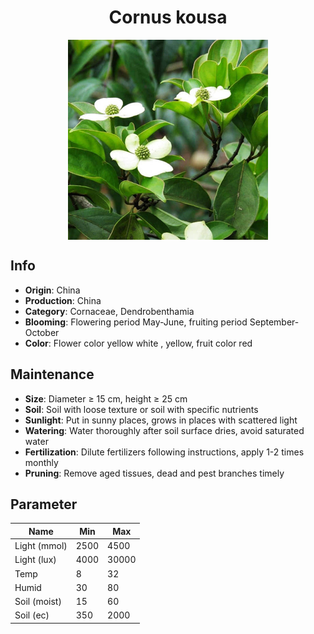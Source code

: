 <h1 align='center'>Cornus kousa</h1>
<p align="center">
    <img 
        align='center'
        width='320'
        src="../images/cornus kousa.png" 
        alt='Cornus kousa' />
</p>

## Info

 - **Origin**: China
 - **Production**: China
 - **Category**: Cornaceae, Dendrobenthamia
 - **Blooming**: Flowering period May-June, fruiting period September-October
 - **Color**: Flower color yellow white , yellow, fruit color red

## Maintenance

 - **Size**: Diameter ≥ 15 cm, height ≥ 25 cm
 - **Soil**: Soil with loose texture or soil with specific nutrients
 - **Sunlight**: Put in sunny places, grows in places with scattered light
 - **Watering**: Water thoroughly after soil surface dries, avoid saturated water
 - **Fertilization**: Dilute fertilizers following instructions, apply 1-2 times monthly
 - **Pruning**: Remove aged tissues, dead and pest branches timely

## Parameter

| Name         | Min  | Max   |
|--------------|------|-------|
| Light (mmol) | 2500 | 4500  |
| Light (lux)  | 4000 | 30000 |
| Temp         | 8    | 32    |
| Humid        | 30   | 80    |
| Soil (moist) | 15   | 60    |
| Soil (ec)    | 350  | 2000  |